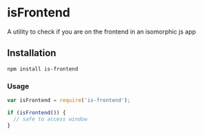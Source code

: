 # isFrontend
A utility to check if you are on the frontend in an isomorphic js app

## Installation

```
npm install is-frontend
```

### Usage

```js
var isFrontend = require('is-frontend');

if (isFrontend()) {
  // safe to access window
}
```


